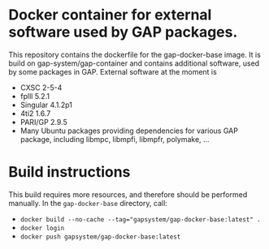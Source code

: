 # Docker container for external software used by GAP packages.

This repository contains the dockerfile for the gap-docker-base image.
It is build on gap-system/gap-container and contains additional software,
used by some packages in GAP. External software at the moment is

* CXSC 2-5-4
* fplll 5.2.1
* Singular 4.1.2p1
* 4ti2 1.6.7
* PARI/GP 2.9.5
* Many Ubuntu packages providing dependencies for various GAP package, including
  libmpc, libmpfi, libmpfr, polymake, ...

# Build instructions

This build requires more resources, and therefore should be performed manually. In the `gap-docker-base` directory, call:
* `docker build --no-cache --tag="gapsystem/gap-docker-base:latest" .`
* `docker login`
* `docker push gapsystem/gap-docker-base:latest`
